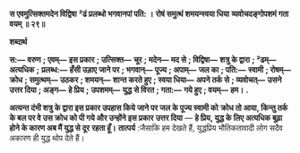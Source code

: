 **स एवमुत्सिक्तमदेन विद्विषा** **²ढं प्रलब्धो भगवानपां पति: ।** **रोषं समुत्थं शमयन्स्वया धिया** **व्यवोचदङ्गोपशमं गता वयम् ॥ २९॥** 

**शब्दार्थ** 

**स:—** **वरुण** **; एवम्—** **इस प्रकार** **; उत्सिक्त—** **चूर** **; मदेन—** **मद से** **; विद्विषा—** **शत्रु के द्वारा** **; ²ढम्—** **अत्यधिक** **;** **प्रलब्ध:—** **हँसी उड़ाए जाने पर** **; भगवान्—** **पूज्य** **; अपाम्—** **जल का** **; पति:—** **स्वामी** **; रोषम्—** **क्रोध** **; समुत्थम्—** **उठकर** **; शमयन्—** **शान्त करते हुए** **; स्वया धिया—** **अपने तर्क से** **; व्यवोचत्—** **उसने उत्तर दिया** **; अङ्ग—** **हे प्रिय** **;** **उपशमम्—** **युद्ध से विरत** **; गता:—** **गये हुए** **; वयम्—** **हम।** **.** 

**अत्यन्त दंभी शत्रु के द्वारा इस प्रकार उपहास किये जाने पर जल के पूज्य स्वामी को** **क्रोध तो आया, किन्तु तर्क के बल पर वे उस क्रोध को पी गये और उन्होंने इस प्रकार** **उत्तर दिया** — **हे प्रिय, युद्ध के लिए अत्यधिक बूढ़ा होने के कारण अब मैं युद्ध से दूर** **रहता हूँ।** **तात्पर्य** :जैसाकि हम देखते हैं, युद्धप्रिय भौतिकतावादी लोग सदैव अकारण ही युद्ध थोप देते हैं।  